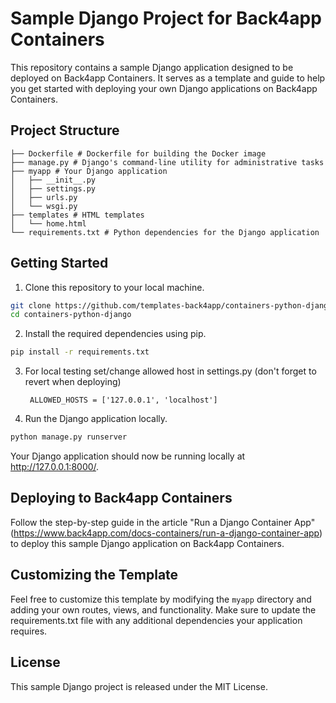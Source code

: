  # Sample Django Project for Back4app Containers
 
 This repository contains a sample Django application designed to be deployed on Back4app Containers. It serves as a template and guide to help you get started with deploying your own Django applications on Back4app Containers.
 
 ## Project Structure
 
 ```
 ├── Dockerfile # Dockerfile for building the Docker image 
 ├── manage.py # Django's command-line utility for administrative tasks
 ├── myapp # Your Django application
 │   ├── __init__.py
 │   ├── settings.py
 │   ├── urls.py
 │   └── wsgi.py
 ├── templates # HTML templates
 │   └── home.html
 └── requirements.txt # Python dependencies for the Django application
 ```
 
 ## Getting Started
 
 1. Clone this repository to your local machine.
 
 ```bash
 git clone https://github.com/templates-back4app/containers-python-django.git
 cd containers-python-django
 ```
 
 2. Install the required dependencies using pip.
 
 ```bash
 pip install -r requirements.txt
 ```
3. For local testing set/change allowed host in settings.py (don't forget to revert when deploying)
 
    ```
     ALLOWED_HOSTS = ['127.0.0.1', 'localhost']
    ```

 5. Run the Django application locally.
 
 ```bash
 python manage.py runserver
 ```
 
 Your Django application should now be running locally at http://127.0.0.1:8000/.
 
 ## Deploying to Back4app Containers 
 
 Follow the step-by-step guide in the article "Run a Django Container App"(https://www.back4app.com/docs-containers/run-a-django-container-app) to deploy this sample Django application on Back4app Containers.
 
 ## Customizing the Template 
 
 Feel free to customize this template by modifying the `myapp` directory and adding your own routes, views, and functionality. Make sure to update the requirements.txt file with any additional dependencies your application requires.
 
 ## License 
 
 This sample Django project is released under the MIT License.
